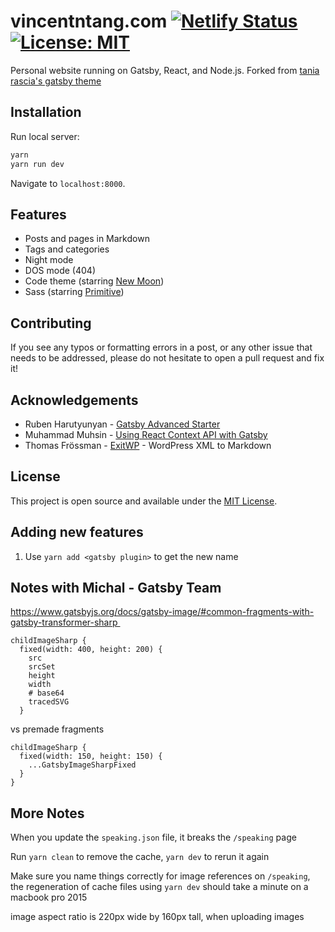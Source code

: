 # vincentntang.com [![Netlify Status](https://api.netlify.com/api/v1/badges/7fe9c1e7-26cf-4f96-a7dc-103d822fb5c3/deploy-status)](https://app.netlify.com/sites/vincentntang/deploys) [![License: MIT](https://img.shields.io/badge/License-MIT-blue.svg)](https://opensource.org/licenses/MIT)

Personal website running on Gatsby, React, and Node.js. Forked from [tania rascia's gatsby theme](https://github.com/taniarascia/taniarascia.com)

## Installation

Run local server:

```bash
yarn
yarn run dev
```

Navigate to `localhost:8000`.

## Features

- Posts and pages in Markdown
- Tags and categories
- Night mode
- DOS mode (404)
- Code theme (starring [New Moon](https://taniarascia.github.io/new-moon))
- Sass (starring [Primitive](https://taniarascia.github.io/primitive))

## Contributing

If you see any typos or formatting errors in a post, or any other issue that needs to be addressed, please do not hesitate to open a pull request and fix it!

## Acknowledgements

- Ruben Harutyunyan - [Gatsby Advanced Starter](https://github.com/vagr9k/gatsby-advanced-starter/)
- Muhammad Muhsin - [Using React Context API with Gatsby](https://www.gatsbyjs.org/blog/2019-01-31-using-react-context-api-with-gatsby/)
- Thomas Frössman - [ExitWP](https://github.com/thomasf/exitwp) - WordPress XML to Markdown

## License

This project is open source and available under the [MIT License](LICENSE).

## Adding new features

1. Use `yarn add <gatsby plugin>` to get the new name


## Notes with Michal - Gatsby Team

https://www.gatsbyjs.org/docs/gatsby-image/#common-fragments-with-gatsby-transformer-sharp 

```
childImageSharp {
  fixed(width: 400, height: 200) {
    src
    srcSet
    height
    width
    # base64
    tracedSVG
  }
```

vs premade fragments

```
childImageSharp {
  fixed(width: 150, height: 150) {
    ...GatsbyImageSharpFixed
  }
}
```

## More Notes

When you update the `speaking.json` file, it breaks the `/speaking` page

Run `yarn clean` to remove the cache, `yarn dev` to rerun it again

Make sure you name things correctly for image references on `/speaking`, the regeneration of cache files using `yarn dev` should take a minute on a macbook pro 2015

image aspect ratio is 220px wide by 160px tall, when uploading images